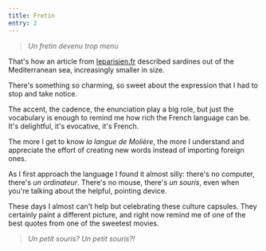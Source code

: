 ```yaml
---
title: Fretin
entry: 2
---
```


> <em lang="fr">Un fretin devenu trop menu</em>

That's how an article from [leparisien.fr](https://www.leparisien.fr/environnement/leau-est-plus-chaude-les-courants-ont-change-pourquoi-la-taille-des-sardines-a-diminue-en-mediterranee-13-11-2021-MBAIRIRJOBGOJDDTPCUHT4MW4M.php) described sardines out of the Mediterranean sea, increasingly smaller in size.

There's something so charming, so sweet about the expression that I had to stop and take notice.

The accent, the cadence, the enunciation play a big role, but just the vocabulary is enough to remind me how rich the French language can be. It's delightful, it's evocative, it's French.

The more I get to know <em lang="fr">la langue de Molière</em>, the more I understand and appreciate the effort of creating new words instead of importing foreign ones.

As I first approach the language I found it almost silly: there's no computer, there's <em lang="fr">un ordinateur</em>. There's no mouse, there's <em lang="fr">un souris</em>, even when you're talking about the helpful, pointing device.

These days I almost can't help but celebrating these culture capsules. They certainly paint a different picture, and right now remind me of one of the best quotes from one of the sweetest movies.

> <em lang="fr">Un petit souris? Un petit souris?!</em>
